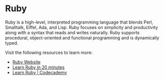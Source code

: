 # Ruby

Ruby is a high-level, interpreted programming language that blends Perl, Smalltalk, Eiffel, Ada, and Lisp. Ruby focuses on simplicity and productivity along with a syntax that reads and writes naturally. Ruby supports procedural, object-oriented and functional programming and is dynamically typed.

Visit the following resources to learn more:

- [Ruby Website](https://www.ruby-lang.org/en/)
- [Learn Ruby in 20 minutes](https://www.ruby-lang.org/en/documentation/quickstart/)
- [Learn Ruby | Codecademy](https://www.codecademy.com/learn/learn-ruby)
